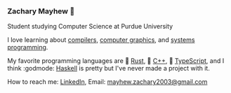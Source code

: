 ### Zachary Mayhew 👋
Student studying Computer Science at Purdue University

I love learning about [compilers](https://github.com/zacklukem/xlang), [computer graphics](https://github.com/zacklukem/gle), and [systems programming](https://github.com/zacklukem/weird-os).

My favorite programming languages are 🥇 [Rust](rust-lang.org), 🥈 [C++](https://isocpp.org), 🥉 [TypeScript](https://www.typescriptlang.org), and I think :godmode: [Haskell](https://www.haskell.org) is pretty but I've never made a project with it.

How to reach me: [LinkedIn](https://linkedin.com/in/zacklukem), Email: [mayhew.zachary2003@gmail.com](mailto:mayhew.zachary2003@gmail.com)
